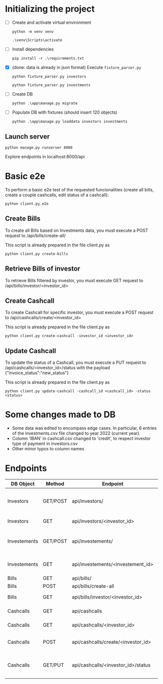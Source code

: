 # Initializing the project

- [ ] Create and activate virtual environment

  ```python -m venv venv```
  
  ```.\venv\Scripts\activate```

- [ ] Install dependencies

  ```pip install -r .\requirements.txt```

- [x] (done: data is already in json format) Execute `fixture_parser.py`
  
  ```python fixture_parser.py investors```

  ```python fixture_parser.py investments```

- [ ] Create DB

  ```python .\app\manage.py migrate```

- [ ] Populate DB with fixtures (should insert 120 objects)

  ```python .\app\manage.py loaddata investors investments```

## Launch server

```python manage.py runserver 8000```

Explore endpoints in localhost:8000/api

# Basic e2e

To perform a basic e2e test of the requested funcionalities (create all bills, create a couple cashcalls, edit status of a cashcall):

```python client.py e2e```

## Create Bills

To create all Bills based on Investments data, you must execute a POST request to /api/bills/create-all/

This script is already prepared in the file client.py as

```python client.py create-bills```

## Retrieve Bills of investor

To retrieve Bills filtered by investor, you must execute GET request to /api/bills/investor/<investor_id>

## Create Cashcall

To create Cashcall for specific investor, you must execute a POST request to /api/cashcalls/create/<investor_id>

This script is already prepared in the file client.py as

```python client.py create-cashcall -investor_id <investor_id>```

## Update Cashcall

To update the status of a Cashcall, you must execute a PUT request to /api/cashcalls/<investor_id>/status with the payload {"invoice_status":"new_status"}

This script is already prepared in the file client.py as

```python client.py update-cashcall -cashcall_id <cashcall_id> -status <status>```

# Some changes made to DB

- Some data was edited to encompass edge cases. In particular, 6 entries of the investments.csv file changed to year 2022 (current year).
- Column 'IBAN' in cashcall.csv changed to 'credit', to respect investor type of payment in investors.csv 
- Other minor typos to column names

# Endpoints

| DB Object    | Method   | Endpoint                           | Effect                                         |
| ------------ | -------- | ---------------------------------- | ---------------------------------------------- |
| Investors    | GET/POST | api/investors/                     | List all investors / Create new investor       |
| Investors    | GET      | api/investors/<investor_id>        | Single investor detail                         |
| Investements | GET/POST | api/investements/                  | List all investements / Create new investement |
| Investements | GET      | api/investements/<investement_id>  | Single investement detail                      |
| Bills        | GET      | api/bills/                         | List all bills                                 |
| Bills        | POST     | api/bills/create-all               | Create all bills                               |
| Bills        | GET      | api/bills/investor/<investor_id>   | Filters bills for an investor_id               |
| Cashcalls    | GET      | api/cashcalls                      | List all cashcalls                             |
| Cashcalls    | GET      | api/cashcalls/<investor_id>        | Single cashcall detal                          |
| Cashcalls    | POST     | api/cashcalls/create/<investor_id> | Create single cashcall for an investor_id      |
| Cashcalls    | GET/PUT  | api/cashcalls/<investor_id>/status | Cashcall status / Update invoice_status        |